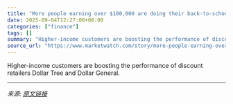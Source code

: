 ```yaml
---
title: "More people earning over $100,000 are doing their back-to-school and holiday shopping at Dollar General and Dollar Tree these days. Here’s why."
date: 2025-09-04T12:27:00+08:00
categories: ["finance"]
tags: []
summary: "Higher-income customers are boosting the performance of discount retailers Dollar Tree and Dollar General."
source_url: "https://www.marketwatch.com/story/more-people-earning-over-100-000-are-doing-their-back-to-school-and-holiday-shopping-at-dollar-general-and-dollar-tree-these-days-heres-why-9f74654a?mod=mw_rss_topstories"
---
```


Higher-income customers are boosting the performance of discount retailers Dollar Tree and Dollar General.

---

*来源: [原文链接](https://www.marketwatch.com/story/more-people-earning-over-100-000-are-doing-their-back-to-school-and-holiday-shopping-at-dollar-general-and-dollar-tree-these-days-heres-why-9f74654a?mod=mw_rss_topstories)*
